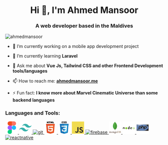 <h1 align="center">Hi 👋, I'm Ahmed Mansoor</h1>
<h3 align="center">A web developer based in the Maldives</h3>

<p align="left"> <img src="https://komarev.com/ghpvc/?username=ahmedmansoor&label=Profile%20views&color=0e75b6&style=flat" alt="ahmedmansoor" /> </p>

- 🔭 I’m currently working on a mobile app development project

- 🌱 I’m currently learning **Laravel**

- 💬  Ask me about **Vue Js, Tailwind CSS and other Frontend Development tools/languages**

- 📫  How to reach me: **<a href="https://www.ahmedmansoor.me/">ahmedmansoor.me</a>**

- ⚡ Fun fact: **I know more about Marvel Cinematic Universe than some backend languages**

<h3 align="left">Languages and Tools:</h3>
<p align="left"> 
  <!-- figma -->
  <a href="https://www.w3schools.com/css/" target="_blank"> <img src="https://github.com/devicons/devicon/blob/master/icons/figma/figma-original.svg" alt="css3" width="40" height="40"/> </a> 
  <!-- tailwind -->
  <a href="https://www.w3schools.com/css/" target="_blank"> <img src="https://github.com/devicons/devicon/blob/master/icons/tailwindcss/tailwindcss-plain.svg" alt="css3" width="40" height="40"/> </a> 
  <!-- git -->
  <a href="https://git-scm.com/" target="_blank"> <img src="https://www.vectorlogo.zone/logos/git-scm/git-scm-icon.svg" alt="git" width="40" height="40"/> </a> 
  <!-- HTML -->
  <a href="https://www.w3.org/html/" target="_blank"> <img src="https://raw.githubusercontent.com/devicons/devicon/master/icons/html5/html5-original-wordmark.svg" alt="html5" width="40" height="40"/> </a> 
    <!-- CSS -->
  <a href="https://www.w3schools.com/css/" target="_blank"> <img src="https://raw.githubusercontent.com/devicons/devicon/master/icons/css3/css3-original-wordmark.svg" alt="css3" width="40" height="40"/> </a> 
  <!-- javascript -->
  <a href="https://developer.mozilla.org/en-US/docs/Web/JavaScript" target="_blank"> <img src="https://raw.githubusercontent.com/devicons/devicon/master/icons/javascript/javascript-original.svg" alt="javascript" width="40" height="40"/> 
   <!-- firebase -->
  <a href="https://firebase.google.com/" target="_blank"> <img src="https://www.vectorlogo.zone/logos/firebase/firebase-icon.svg" alt="firebase" width="40" height="40"/> </a> 
    <!-- mongodb -->
  <a href="https://www.mongodb.com/" target="_blank"> <img src="https://raw.githubusercontent.com/devicons/devicon/master/icons/mongodb/mongodb-original-wordmark.svg" alt="mongodb" width="40" height="40"/> </a>
  <!-- nodejs -->
  <a href="https://nodejs.org" target="_blank"> <img src="https://raw.githubusercontent.com/devicons/devicon/master/icons/nodejs/nodejs-original-wordmark.svg" alt="nodejs" width="40" height="40"/> </a> 
  <!-- php -->
  <a href="https://www.php.net" target="_blank"> <img src="https://raw.githubusercontent.com/devicons/devicon/master/icons/php/php-original.svg" alt="php" width="40" height="40"/> </a> 
  <!-- reactnative -->
  <a href="https://reactnative.dev/" target="_blank"> <img src="https://reactnative.dev/img/header_logo.svg" alt="reactnative" width="40" height="40"/> </a>  </p>

